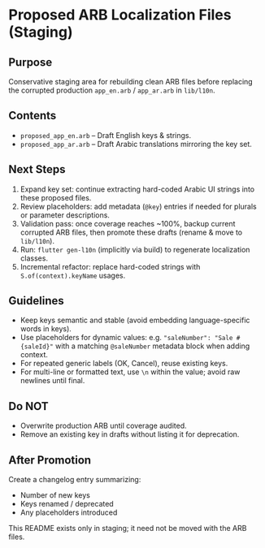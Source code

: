 # Proposed ARB Localization Files (Staging)

## Purpose

Conservative staging area for rebuilding clean ARB files before replacing the corrupted production `app_en.arb` / `app_ar.arb` in `lib/l10n`.

## Contents

- `proposed_app_en.arb` – Draft English keys & strings.
- `proposed_app_ar.arb` – Draft Arabic translations mirroring the key set.

## Next Steps

1. Expand key set: continue extracting hard-coded Arabic UI strings into these proposed files.
2. Review placeholders: add metadata (`@key`) entries if needed for plurals or parameter descriptions.
3. Validation pass: once coverage reaches ~100%, backup current corrupted ARB files, then promote these drafts (rename & move to `lib/l10n`).
4. Run: `flutter gen-l10n` (implicitly via build) to regenerate localization classes.
5. Incremental refactor: replace hard-coded strings with `S.of(context).keyName` usages.

## Guidelines

- Keep keys semantic and stable (avoid embedding language-specific words in keys).
- Use placeholders for dynamic values: e.g. `"saleNumber": "Sale #{saleId}"` with a matching `@saleNumber` metadata block when adding context.
- For repeated generic labels (OK, Cancel), reuse existing keys.
- For multi-line or formatted text, use `\n` within the value; avoid raw newlines until final.

## Do NOT

- Overwrite production ARB until coverage audited.
- Remove an existing key in drafts without listing it for deprecation.

## After Promotion

Create a changelog entry summarizing:

- Number of new keys
- Keys renamed / deprecated
- Any placeholders introduced

This README exists only in staging; it need not be moved with the ARB files.
